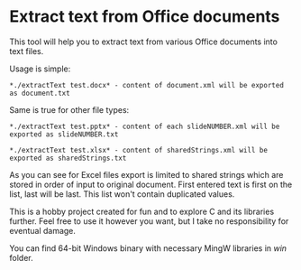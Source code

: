 # Extract text from Office documents

This tool will help you to extract text from various Office documents into text files.

Usage is simple:

	*./extractText test.docx* - content of document.xml will be exported as document.txt

Same is true for other file types:

	*./extractText test.pptx* - content of each slideNUMBER.xml will be exported as slideNUMBER.txt

	*./extractText test.xlsx* - content of sharedStrings.xml will be exported as sharedStrings.txt

As you can see for Excel files export is limited to shared strings which are stored in order of input to original document. First entered text is first on the list, last will be last. This list won't contain duplicated values.

This is a hobby project created for fun and to explore C and its libraries further. Feel free to use it however you want, but I take no responsibility for eventual damage.

You can find 64-bit Windows binary with necessary MingW libraries in *win* folder.
